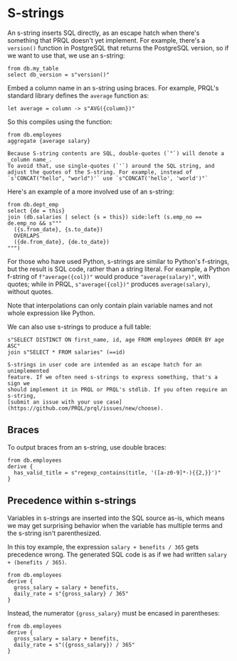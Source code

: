 # S-strings

An s-string inserts SQL directly, as an escape hatch when there's something that
PRQL doesn't yet implement. For example, there's a `version()` function in
PostgreSQL that returns the PostgreSQL version, so if we want to use that, we
use an s-string:

```prql
from db.my_table
select db_version = s"version()"
```

Embed a column name in an s-string using braces. For example, PRQL's standard
library defines the `average` function as:

```prql no-eval
let average = column -> s"AVG({column})"
```

So this compiles using the function:

```prql
from db.employees
aggregate {average salary}
```

```admonish note
Because S-string contents are SQL, double-quotes (`"`) will denote a _column name_.
To avoid that, use single-quotes (`'`) around the SQL string, and
adjust the quotes of the S-string. For example, instead of `s'CONCAT("hello", "world")'` use `s"CONCAT('hello', 'world')"`
```

Here's an example of a more involved use of an s-string:

```prql
from db.dept_emp
select {de = this}
join (db.salaries | select {s = this}) side:left (s.emp_no == de.emp_no && s"""
  ({s.from_date}, {s.to_date})
  OVERLAPS
  ({de.from_date}, {de.to_date})
""")
```

For those who have used Python, s-strings are similar to Python's f-strings, but
the result is SQL code, rather than a string literal. For example, a Python
f-string of `f"average({col})"` would produce `"average(salary)"`, with quotes;
while in PRQL, `s"average({col})"` produces `average(salary)`, without quotes.

Note that interpolations can only contain plain variable names and not whole
expression like Python.

We can also use s-strings to produce a full table:

```prql
s"SELECT DISTINCT ON first_name, id, age FROM employees ORDER BY age ASC"
join s"SELECT * FROM salaries" (==id)
```

```admonish note
S-strings in user code are intended as an escape hatch for an unimplemented
feature. If we often need s-strings to express something, that's a sign we
should implement it in PRQL or PRQL's stdlib. If you often require an s-string,
[submit an issue with your use case](https://github.com/PRQL/prql/issues/new/choose).
```

## Braces

To output braces from an s-string, use double braces:

```prql
from db.employees
derive {
  has_valid_title = s"regexp_contains(title, '([a-z0-9]*-){{2,}}')"
}
```

## Precedence within s-strings

Variables in s-strings are inserted into the SQL source as-is, which means we
may get surprising behavior when the variable has multiple terms and the
s-string isn't parenthesized.

In this toy example, the expression `salary + benefits / 365` gets precedence
wrong. The generated SQL code is as if we had written
`salary + (benefits / 365)`.

```prql
from db.employees
derive {
  gross_salary = salary + benefits,
  daily_rate = s"{gross_salary} / 365"
}
```

Instead, the numerator `{gross_salary}` must be encased in parentheses:

```prql
from db.employees
derive {
  gross_salary = salary + benefits,
  daily_rate = s"({gross_salary}) / 365"
}
```
